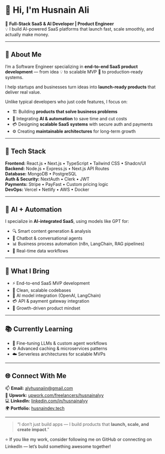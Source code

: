 # 👋 Hi, I'm Husnain Ali  

🚀 **Full-Stack SaaS & AI Developer | Product Engineer**  
💡 I build AI-powered SaaS platforms that launch fast, scale smoothly, and actually make money.

---

## 🧠 About Me  
I’m a Software Engineer specializing in **end-to-end SaaS product development** — from idea 💡 to scalable MVP 🚀 to production-ready systems.  

I help startups and businesses turn ideas into **launch-ready products** that deliver real value.  

Unlike typical developers who just code features, I focus on:

- 🏗️ Building **products that solve business problems**  
- 🤖 Integrating **AI & automation** to save time and cut costs  
- 💳 Designing **scalable SaaS systems** with secure auth and payments  
- ⚙️ Creating **maintainable architectures** for long-term growth  

---

## 🧩 Tech Stack

**Frontend:** React.js • Next.js • TypeScript • Tailwind CSS • Shadcn/UI  
**Backend:** Node.js • Express.js • Next.js API Routes  
**Database:** MongoDB • PostgreSQL  
**Auth & Security:** NextAuth • Clerk • JWT  
**Payments:** Stripe • PayFast • Custom pricing logic  
**DevOps:** Vercel • Netlify • AWS • Docker  

---

## 🧠 AI + Automation
I specialize in **AI-integrated SaaS**, using models like GPT for:

- 🔍 Smart content generation & analysis  
- 💬 Chatbot & conversational agents  
- 📊 Business process automation (n8n, LangChain, RAG pipelines)  
- 🧾 Real-time data workflows  

---

## 🎯 What I Bring
- ⚡ End-to-end SaaS MVP development  
- 🧼 Clean, scalable codebases  
- 🤖 AI model integration (OpenAI, LangChain)  
- 💳 API & payment gateway integration  
- 🚀 Growth-driven product mindset  

---

## 📚 Currently Learning
- 🧩 Fine-tuning LLMs & custom agent workflows  
- ⚙️ Advanced caching & microservices patterns  
- ☁️ Serverless architectures for scalable MVPs  

---

## 🌐 Connect With Me

📫 **Email:** [alyhusnaiin@gmail.com](mailto:alyhusnaiin@gmail.com)  
💼 **Upwork:** [upwork.com/freelancers/husnainalyy](https://www.upwork.com/freelancers/~01ffc0767703157267?mp_source=share)   
💻 **LinkedIn:** [linkedin.com/in/husnainalyy](https://linkedin.com/in/husnainalyy)  
🌍 **Portfolio:** [husnaindev.tech](https://husnaindev.tech)

---

> “I don’t just build apps — I build products that **launch, scale, and create impact**.”  

⭐️ If you like my work, consider following me on GitHub or connecting on LinkedIn — let’s build something awesome together!
